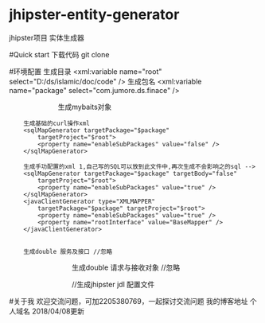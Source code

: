 # jhipster-entity-generator
jhipster项目 实体生成器

#Quick start 
下载代码
git clone 

#环境配置
生成目录
<xml:variable name="root" select="D:/ds/islamic/doc/code" />
生成包名
<xml:variable name="package" select="com.jumore.ds.finace" />


　　　　　　　生成mybaits对象
		<javaModelGenerator targetPackage="$package"
			targetProject="$root">
			<!-- enableSubPackages:是否让schema作为包的后缀 -->
			<property name="enableSubPackages" value="true" />
			<!-- 从数据库返回的值被清理前后的空格 -->
			<property name="trimStrings" value="true" />
		</javaModelGenerator>

		生成基础的curl操作xml 
		<sqlMapGenerator targetPackage="$package"
			targetProject="$root">
			<property name="enableSubPackages" value="false" />
		</sqlMapGenerator>

		生成手功配置的xml 1,自己写的SQL可以放到此文件中,再次生成不会影响之的sql -->
		<sqlMapGenerator targetPackage="$package" targetBody="false"
			targetProject="$root">
			<property name="enableSubPackages" value="true" />
		</sqlMapGenerator>
		<javaClientGenerator type="XMLMAPPER"
			targetPackage="$package" targetProject="$root">
			<property name="enableSubPackages" value="true" />
			<property name="rootInterface" value="BaseMapper" />
		</javaClientGenerator>


		生成double 服务及接口 //忽略

　　　　　　　　　生成double 请求与接收对象 //忽略
　　　　　　　　　<javaBusinessModelGenerator type=""
			targetPackage="java.%s" targetProject="$root">
			<property name="enableSubPackages" value="true" />
			<property name="rootClass"
				value="com.jumore.b2b.activity.service.business.io.base.IRequest" />
		</javaBusinessModelGenerator>

　　　　　　　　　//生成jhipster jdl 配置文件
　　　　　　　　　<uiGenerator type="JDL" targetPackage="jhipster"
			targetProject="$root" implementationPackage="test">
		</uiGenerator>



#关于我
欢迎交流问题，可加2205380769，一起探讨交流问题
我的博客地址
个人域名
2018/04/08更新
